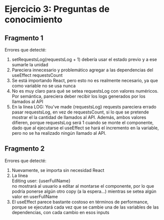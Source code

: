 # Ejercicio 3: Preguntas de conocimiento

## Fragmento 1

Errores que detecté:

1. setRequestsLog(requestsLog + 1) debería usar el estado previo y a ese sumarle la unidad
2. Pareciera innecesario y problemático agregar a las dependencias del useEffect requestsCount
3. Se está importando React, pero esto no es realmente necesario, ya que como variable no se usa nunca
4. No es muy claro para qué se setea requestsLog con valores numéricos. Por semántica, pareciera deber recibir los logs generados por los llamados al API
5. En la línea LOG: You've made {requestsLog} requests pareciera errado pasar requestsLog, en vez de requestsCount, si lo que se pretende mostrar el la cantidad de llamados al API. Además, ambos valores difieren, porque requestsLog será 1 cuando se monte el componente, dado que al ejecutarse el useEffect se hará el incremento en la variable, pero no se ha realizado ningún llamado al API.

## Fragmento 2

Errores que detecté:

1. Nuevamente, se importa sin necesidad React
2. La línea <div>Editing user: {userFullName}</div> no mostrará al usuario a editar al montarse el componente, por lo que podría ponerse algún otro copy (a la espera...) mientras se setea algún valor en userFullName
3. El useEffect parece bastante costoso en términos de performance, porque se ejecutará cada vez que se cambie una de las variables de las dependencias, con cada cambio en esos inputs
